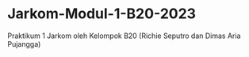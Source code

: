# Jarkom-Modul-1-B20-2023
Praktikum 1 Jarkom oleh Kelompok B20 (Richie Seputro dan Dimas Aria Pujangga)
